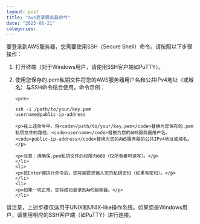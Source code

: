 ```yaml
---
layout: post
title: "aws登录服务器命令"
date: "2023-06-21"
categories: 
---
```

<p>要登录到AWS服务器，您需要使用SSH（Secure Shell）命令。请按照以下步骤操作：</p>

<ol>
	<li>
	<p>打开终端（对于Windows用户，请使用SSH客户端如PuTTY）。</p>
	</li>
	<li>
	<p>使用您保存的.pem私钥文件将您的AWS服务器用户名和公共IPv4地址（或域名）与SSH命令结合使用。命令示例：</p>

	<pre>
<code>ssh -i /path/to/your/key.pem username@public-ip-address</code></pre>

	<p>在上述命令中，将<code>/path/to/your/key.pem</code>替换为您保存的.pem私钥文件的路径，<code>username</code>替换为您的AWS服务器用户名，<code>public-ip-address</code>替换为您的AWS服务器的公共IPv4地址或域名。</p>

	<p>注意：请确保.pem私钥文件的权限为600（仅所有者可读写）。</p>
	</li>
	<li>
	<p>按Enter键执行命令后，您将被要求输入您的私钥密码（如果有密码）。</p>
	</li>
	<li>
	<p>如果一切正常，您将成功登录到AWS服务器。</p>
	</li>
</ol>

<p>请注意，上述步骤仅适用于UNIX和UNIX-like操作系统。如果您是Windows用户，请使用相应的SSH客户端（如PuTTY）进行连接。</p>

